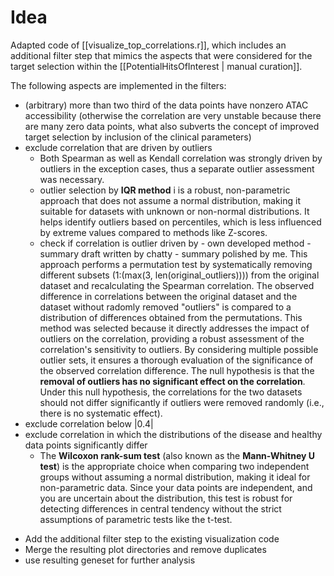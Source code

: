 # Idea
Adapted code of [[visualize_top_correlations.r]], which includes an additional filter step that mimics the aspects that were considered for the target selection within the [[PotentialHitsOfInterest | manual curation]]. 

The following aspects are implemented in the filters:
* (arbitrary) more than two third of the data points have nonzero ATAC accessibility (otherwise the correlation are very unstable because there are many zero data points, what also subverts the concept of improved target selection by inclusion of the clinical parameters)
* exclude correlation that are driven by outliers
	* Both Spearman as well as Kendall correlation was strongly driven by outliers in the exception cases, thus a separate outlier assessment was necessary.
	* outlier selection by **IQR method** i is a robust, non-parametric approach that does not assume a normal distribution, making it suitable for datasets with unknown or non-normal distributions. It helps identify outliers based on percentiles, which is less influenced by extreme values compared to methods like Z-scores.
	* check if correlation is outlier driven by - own developed method - summary draft written by chatty - summary polished by me.
	  This approach performs a permutation test by systematically removing different subsets (1:(max(3, len(original_outliers)))) from the original dataset and recalculating the Spearman correlation. The observed difference in correlations between the original dataset and the dataset without radomly removed "outliers" is compared to a distribution of differences obtained from the permutations. This method was selected because it directly addresses the impact of outliers on the correlation, providing a robust assessment of the correlation's sensitivity to outliers. By considering multiple possible outlier sets, it ensures a thorough evaluation of the significance of the observed correlation difference. The null hypothesis is that the **removal of outliers has no significant effect on the correlation**. Under this null hypothesis, the correlations for the two datasets should not differ significantly if outliers were removed randomly (i.e., there is no systematic effect).
* exclude correlation below |0.4|
* exclude correlation in which the distributions of the disease and healthy data points significantly differ
	* The **Wilcoxon rank-sum test** (also known as the **Mann-Whitney U test**) is the appropriate choice when comparing two independent groups without assuming a normal distribution, making it ideal for non-parametric data. Since your data points are independent, and you are uncertain about the distribution, this test is robust for detecting differences in central tendency without the strict assumptions of parametric tests like the t-test.


- Add the additional filter step to the existing visualization code
- Merge the resulting plot directories and remove duplicates
- use resulting geneset for further analysis